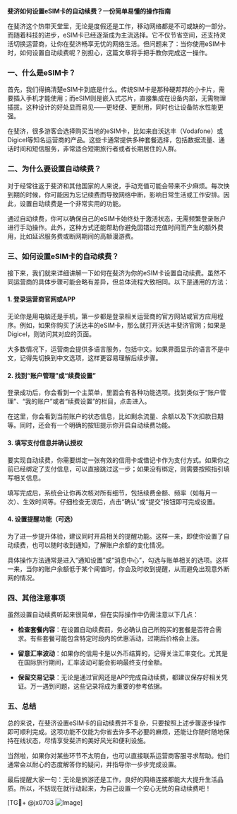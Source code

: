 **斐济如何设置eSIM卡的自动续费？一份简单易懂的操作指南**

在斐济这个热带天堂里，无论是度假还是工作，移动网络都是不可或缺的一部分。而随着科技的进步，eSIM卡已经逐渐成为主流选择。它不仅节省空间，还支持灵活切换运营商，让你在斐济畅享无忧的网络生活。但问题来了：当你使用eSIM卡时，如何设置自动续费呢？别担心，这篇文章将手把手教你完成这一操作。

### 一、什么是eSIM卡？

首先，我们得搞清楚eSIM卡到底是什么。传统SIM卡是那种硬邦邦的小卡片，需要插入手机才能使用；而eSIM则是嵌入式芯片，直接集成在设备内部，无需物理插拔。这种设计的好处显而易见——更轻便、更耐用，同时也让设备防水性能更强。

在斐济，很多游客会选择购买当地的eSIM卡，比如来自沃达丰（Vodafone）或Digicel等知名运营商的产品。这些卡通常提供多种套餐选择，包括数据流量、通话时间和短信服务，非常适合短期旅行者或者长期居住的人群。

### 二、为什么要设置自动续费？

对于经常往返于斐济和其他国家的人来说，手动充值可能会带来不少麻烦。每次快到期的时候，你可能因为忘记续费而导致网络中断，影响日常生活或工作安排。因此，设置自动续费是一个非常实用的功能。

通过自动续费，你可以确保自己的eSIM卡始终处于激活状态，无需频繁登录账户进行手动操作。此外，这种方式还能帮助你避免因错过充值时间而产生的额外费用，比如延迟服务费或断网期间的高额漫游费。

### 三、如何设置eSIM卡的自动续费？

接下来，我们就来详细讲解一下如何在斐济为你的eSIM卡设置自动续费。虽然不同运营商的具体步骤可能会略有差异，但总体流程大致相同。以下是通用的方法：

#### 1. 登录运营商官网或APP

无论你是用电脑还是手机，第一步都是登录相关运营商的官方网站或官方应用程序。例如，如果你购买了沃达丰的eSIM卡，那么就打开沃达丰斐济官网；如果是Digicel，则访问其对应的页面。

大多数情况下，运营商会提供多语言服务，包括中文。如果界面显示的语言不是中文，记得先切换到中文选项，这样更容易理解后续步骤。

#### 2. 找到“账户管理”或“续费设置”

登录成功后，你会看到一个主菜单，里面会有各种功能选项。找到类似于“账户管理”、“我的账户”或者“续费设置”的栏目，点击进入。

在这里，你会看到当前账户的状态信息，比如剩余流量、余额以及下次扣款日期等。同时，还会有一个明确的按钮提示你开启自动续费功能。

#### 3. 填写支付信息并确认授权

要实现自动续费，你需要绑定一张有效的信用卡或借记卡作为支付方式。如果你之前已经绑定了支付信息，可以直接跳过这一步；如果没有绑定，则需要按照指引填写相关信息。

填写完成后，系统会让你再次核对所有细节，包括续费金额、频率（如每月一次）、生效时间等。仔细检查无误后，点击“确认”或“提交”按钮即可完成设置。

#### 4. 设置提醒功能（可选）

为了进一步提升体验，建议同时开启相关的提醒功能。这样一来，即使你设置了自动续费，也可以随时收到通知，了解账户余额的变化情况。

具体操作方法通常是进入“通知设置”或“消息中心”，勾选与账单相关的选项。这样一来，当你的账户余额低于某个阈值时，你会及时收到提醒，从而避免出现意外断网的情况。

### 四、其他注意事项

虽然设置自动续费听起来很简单，但在实际操作中仍需注意以下几点：

- **检查套餐内容**：在设置自动续费前，务必确认自己所购买的套餐是否符合需求。有些套餐可能包含特定时段内的优惠活动，过期后价格会上涨。
  
- **留意汇率波动**：如果你的信用卡是以外币结算的，记得关注汇率变化。尤其是在国际旅行期间，汇率波动可能会影响最终支付金额。

- **保留交易记录**：无论是通过官网还是APP完成自动续费，都建议保存好相关凭证。万一遇到问题，这些记录将成为重要的参考依据。

### 五、总结

总的来说，在斐济设置eSIM卡的自动续费并不复杂，只要按照上述步骤逐步操作即可顺利完成。这项功能不仅能为你省去许多不必要的麻烦，还能让你随时随地保持在线状态，尽情享受斐济的美好风光和便利设施。

当然啦，如果你对某些环节不太明白，也可以直接联系运营商客服寻求帮助。他们通常会以耐心的态度解答你的疑问，并指导你一步步完成设置。

最后提醒大家一句：无论是旅游还是工作，良好的网络连接都能大大提升生活品质。所以，不妨现在就行动起来，为自己设置一个安心无忧的自动续费吧！

[TG💪+ @jx0703 ![Image](https://github.com/user-attachments/assets/dbca1d08-cadb-493c-b0ec-ad6f7a83f270)]